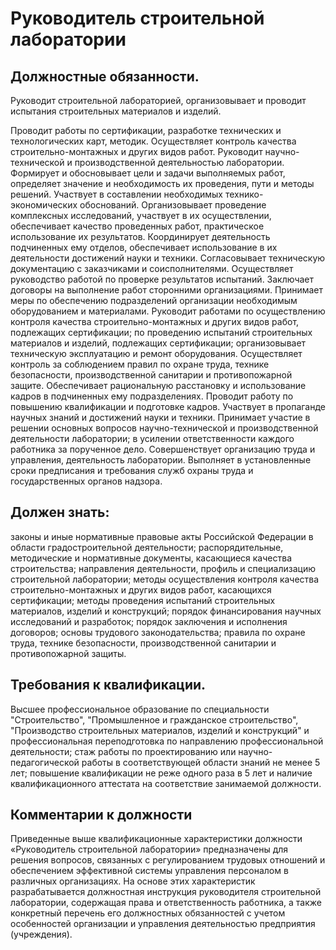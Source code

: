 # Руководитель строительной лаборатории

## Должностные обязанности.
Руководит строительной лабораторией,
организовывает и проводит испытания строительных материалов и изделий.

Проводит работы по сертификации, разработке технических и технологических
карт, методик. Осуществляет контроль качества строительно-монтажных и других
видов работ. Руководит научно-технической и производственной деятельностью
лаборатории. Формирует и обосновывает цели и задачи выполняемых работ,
определяет значение и необходимость их проведения, пути и методы решений.
Участвует в составлении необходимых технико-экономических обоснований.
Организовывает проведение комплексных исследований, участвует в их
осуществлении, обеспечивает качество проведенных работ, практическое
использование их результатов. Координирует деятельность подчиненных ему
отделов, обеспечивает использование в их деятельности достижений науки и
техники. Согласовывает техническую документацию с заказчиками и
соисполнителями. Осуществляет руководство работой по проверке результатов
испытаний. Заключает договоры на выполнение работ сторонними организациями.
Принимает меры по обеспечению подразделений организации необходимым
оборудованием и материалами. Руководит работами по осуществлению контроля
качества строительно-монтажных и других видов работ, подлежащих сертификации;
по проведению испытаний строительных материалов и изделий, подлежащих
сертификации; организовывает техническую эксплуатацию и ремонт оборудования.
Осуществляет контроль за соблюдением правил по охране труда, технике
безопасности, производственной санитарии и противопожарной защите.
Обеспечивает рациональную расстановку и использование кадров в подчиненных ему
подразделениях. Проводит работу по повышению квалификации и подготовке кадров.
Участвует в пропаганде научных знаний и достижений науки и техники. Принимает
участие в решении основных вопросов научно-технической и производственной
деятельности лаборатории; в усилении ответственности каждого работника за
порученное дело. Совершенствует организацию труда и управления, деятельность
лаборатории. Выполняет в установленные сроки предписания и требования служб
охраны труда и государственных органов надзора.

## Должен знать:
законы и иные нормативные правовые акты Российской Федерации
в области градостроительной деятельности; распорядительные, методические и
нормативные документы, касающиеся качества строительства; направления
деятельности, профиль и специализацию строительной лаборатории; методы
осуществления контроля качества строительно-монтажных и других видов работ,
касающихся сертификации; методы проведения испытаний строительных материалов,
изделий и конструкций; порядок финансирования научных исследований и
разработок; порядок заключения и исполнения договоров; основы трудового
законодательства; правила по охране труда, технике безопасности,
производственной санитарии и противопожарной защиты.

## Требования к квалификации.
Высшее профессиональное образование по
специальности "Строительство", "Промышленное и гражданское строительство",
"Производство строительных материалов, изделий и конструкций" и
профессиональная переподготовка по направлению профессиональной деятельности;
стаж работы по проектированию или научно-педагогической работы в
соответствующей области знаний не менее 5 лет; повышение квалификации не реже
одного раза в 5 лет и наличие квалификационного аттестата на соответствие
занимаемой должности.

## Комментарии к должности

Приведенные выше квалификационные характеристики должности «Руководитель
строительной лаборатории» предназначены для решения вопросов, связанных с
регулированием трудовых отношений и обеспечением эффективной системы
управления персоналом в различных организациях. На основе этих характеристик
разрабатывается должностная инструкция руководителя строительной лаборатории,
содержащая права и ответственность работника, а также конкретный перечень его
должностных обязанностей с учетом особенностей организации и управления
деятельностью предприятия (учреждения).

